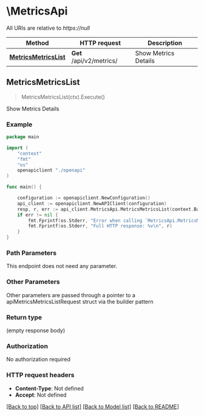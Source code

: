 # \MetricsApi

All URIs are relative to *https://null*

Method | HTTP request | Description
------------- | ------------- | -------------
[**MetricsMetricsList**](MetricsApi.md#MetricsMetricsList) | **Get** /api/v2/metrics/ | Show Metrics Details



## MetricsMetricsList

> MetricsMetricsList(ctx).Execute()

Show Metrics Details

### Example

```go
package main

import (
    "context"
    "fmt"
    "os"
    openapiclient "./openapi"
)

func main() {

    configuration := openapiclient.NewConfiguration()
    api_client := openapiclient.NewAPIClient(configuration)
    resp, r, err := api_client.MetricsApi.MetricsMetricsList(context.Background()).Execute()
    if err != nil {
        fmt.Fprintf(os.Stderr, "Error when calling `MetricsApi.MetricsMetricsList``: %v\n", err)
        fmt.Fprintf(os.Stderr, "Full HTTP response: %v\n", r)
    }
}
```

### Path Parameters

This endpoint does not need any parameter.

### Other Parameters

Other parameters are passed through a pointer to a apiMetricsMetricsListRequest struct via the builder pattern


### Return type

 (empty response body)

### Authorization

No authorization required

### HTTP request headers

- **Content-Type**: Not defined
- **Accept**: Not defined

[[Back to top]](#) [[Back to API list]](../README.md#documentation-for-api-endpoints)
[[Back to Model list]](../README.md#documentation-for-models)
[[Back to README]](../README.md)

